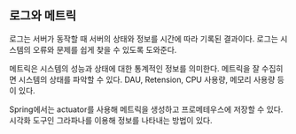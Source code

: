 ## 로그와 메트릭

로그는 서버가 동작할 때 서버의 상태와 정보를 시간에 따라 기록된 결과이다. 로그는 시스템의 오류와 문제를 쉽게 찾을 수 있도록 도와준다. 

메트릭은 시스템의 성능과 상태에 대한 통계적인 정보를 의미한다. 메트릭을 잘 수집히면 시스템의 상태를 파악할 수 있다. DAU, Retension, CPU 사용량, 메모리 사용량 등이 있다.

Spring에서는 actuator를 사용해 메트릭을 생성하고 프로메테우스에 저장할 수 있다. 시각화 도구인 그라파나를 이용해 정보를 나타내는 방법이 있다.
